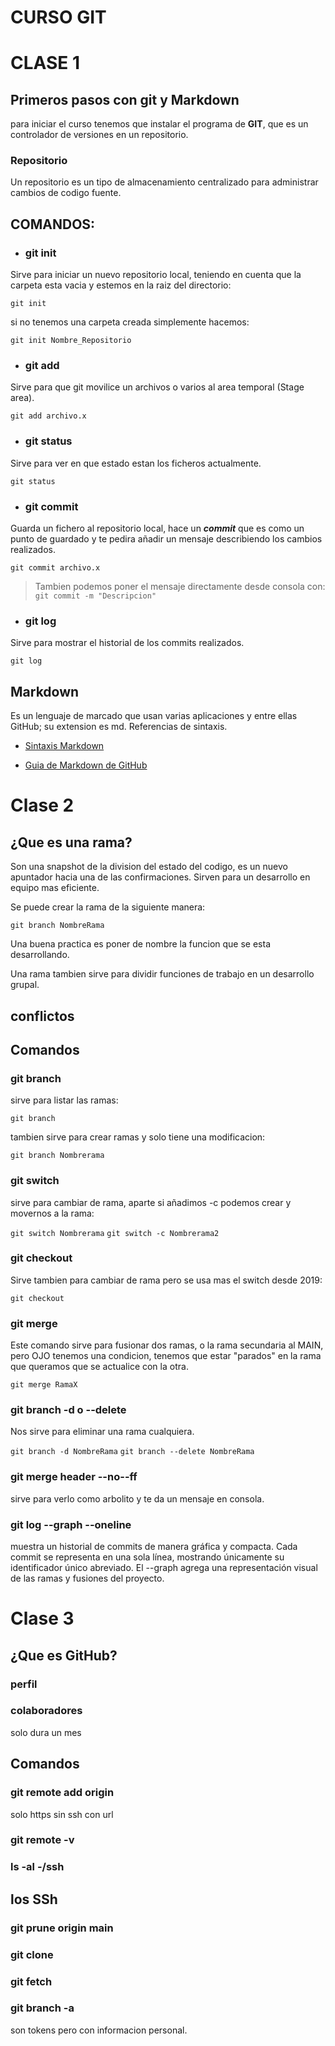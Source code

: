 # CURSO GIT
# CLASE 1
## Primeros pasos con git y Markdown
para iniciar el curso tenemos que instalar el programa de **GIT**, que es un controlador de versiones en un repositorio.
### Repositorio
Un repositorio es un tipo de almacenamiento centralizado para administrar cambios de codigo fuente.
## COMANDOS:
- ### git init
Sirve para iniciar un nuevo repositorio local, teniendo en cuenta que la carpeta esta vacia y estemos en la raiz del directorio:

`git init`

si no tenemos una carpeta creada simplemente hacemos:

`git init Nombre_Repositorio`
- ### git add
Sirve para que git movilice un archivos o varios al area temporal (Stage area).

`git add archivo.x`
- ### git status
Sirve para ver en que estado estan los ficheros actualmente.

`git status`
- ### git commit
Guarda un fichero al repositorio local, hace un ***commit*** que es como un punto de guardado y te pedira añadir un mensaje describiendo los cambios realizados.

`git commit archivo.x`

>Tambien podemos poner el mensaje directamente desde consola con:  
`git commit -m "Descripcion"`
- ### git log
Sirve para mostrar el historial de los commits realizados.

`git log`
## Markdown
Es un lenguaje de marcado que usan varias aplicaciones y entre ellas GitHub; su extension es md. Referencias de sintaxis.
- [Sintaxis Markdown](https://tutorialmarkdown.com/sintaxis)

- [Guia de Markdown de GitHub](https://docs.github.com/es/get-started/writing-on-github/getting-started-with-writing-and-formatting-on-github/basic-writing-and-formatting-syntax)
# Clase 2
## ¿Que es una rama?
Son una snapshot de la division del estado del codigo, es un nuevo apuntador hacia una de las confirmaciones. Sirven para un desarrollo en equipo mas eficiente.

Se puede crear la rama de la siguiente manera: 

`git branch NombreRama`

Una buena practica es poner de nombre la funcion que se esta desarrollando.

Una rama tambien sirve para dividir funciones de trabajo en un desarrollo grupal.
## conflictos


## Comandos
### git branch
sirve para listar las ramas:

`git branch`

tambien sirve para crear ramas y solo tiene una modificacion:

`git branch Nombrerama`

### git switch
sirve para cambiar de rama, aparte si añadimos -c podemos crear y movernos a la rama: 

`git switch Nombrerama`
`git switch -c Nombrerama2`

### git checkout
Sirve tambien para cambiar de rama pero se usa mas el switch desde 2019:

`git checkout`

### git merge
Este comando sirve para fusionar dos ramas, o la rama secundaria al MAIN, pero OJO tenemos una condicion, tenemos que estar "parados" en la rama que queramos que se actualice con la otra.

`git merge RamaX`

### git branch -d o --delete
Nos sirve para eliminar una rama cualquiera.

`git branch -d NombreRama`
`git branch --delete NombreRama`

### git merge header --no--ff
sirve para verlo como arbolito y te da un mensaje en consola.

### git log --graph --oneline
muestra un historial de commits de manera gráfica y compacta. Cada commit se representa en una sola línea, mostrando únicamente su identificador único abreviado. El --graph agrega una representación visual de las ramas y fusiones del proyecto.

# Clase 3
## ¿Que es GitHub?
### perfil
### colaboradores
solo dura un mes
###
## Comandos
### git remote add origin
solo https sin ssh con url
### git remote -v
### ls -al -/ssh
### 
## los SSh
### git prune origin main
### git clone
### git fetch
### git branch -a
son tokens pero con informacion personal.


